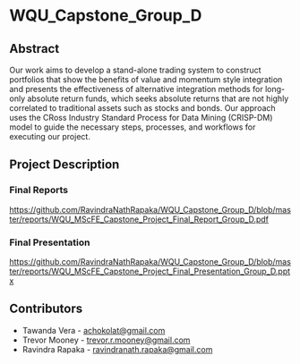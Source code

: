 # WQU_Capstone_Group_D

## Abstract
Our work aims to develop a stand-alone trading system to construct portfolios that show the benefits of value and momentum style integration and presents the effectiveness of alternative integration methods for long-only absolute return funds, which seeks absolute returns that are not highly correlated to traditional assets such as stocks and bonds. Our approach uses the CRoss Industry Standard Process for Data Mining (CRISP-DM) model to guide the necessary steps, processes, and workflows for executing our project. 

## Project Description

### Final Reports
https://github.com/RavindraNathRapaka/WQU_Capstone_Group_D/blob/master/reports/WQU_MScFE_Capstone_Project_Final_Report_Group_D.pdf
### Final Presentation
https://github.com/RavindraNathRapaka/WQU_Capstone_Group_D/blob/master/reports/WQU_MScFE_Capstone_Project_Final_Presentation_Group_D.pptx


## Contributors

* Tawanda Vera - achokolat@gmail.com
* Trevor Mooney - trevor.r.mooney@gmail.com
* Ravindra Rapaka - ravindranath.rapaka@gmail.com

